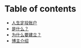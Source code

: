 # Table of contents

* [人生定投账户](README.md)
* [是什么？](shi-shen-me.md)
* [为什么要建立？](wei-shen-me-yao-jian-li-ren-sheng-ding-tou-zhang-hu.md)
* [博主介绍](https://www.ivy-talks.com/)

